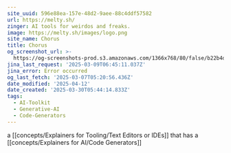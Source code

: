 ```yaml
---
site_uuid: 596e88ea-157e-48d2-9aee-88c4ddf57582
url: https://melty.sh/
zinger: AI tools for weirdos and freaks.
image: https://melty.sh/images/logo.png
site_name: Chorus
title: Chorus
og_screenshot_url: >-
  https://og-screenshots-prod.s3.amazonaws.com/1366x768/80/false/b22b4d25a74ebd2e5c40caa5151c5611ff0f0cc65d3ae5888c316b40e9d7ce47.jpeg
jina_last_request: '2025-03-09T06:45:11.037Z'
jina_error: Error occurred
og_last_fetch: '2025-03-07T05:20:56.436Z'
date_modified: '2025-04-12'
date_created: '2025-03-30T05:44:14.833Z'
tags:
  - AI-Toolkit
  - Generative-AI
  - Code-Generators
---
```



































































a [[concepts/Explainers for Tooling/Text Editors or IDEs]] that has a [[concepts/Explainers for AI/Code Generators]]
